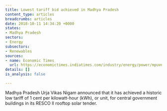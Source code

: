 ```yaml
---
title: Lowest tariff bid achieved in Madhya Pradesh
content_type: articles
breadcrumbs: articles
date: 2018-10-11 14:34:20 +0000
states:
- Madhya Pradesh
sectors:
- Energy
subsectors:
- Renewables
sources:
- name: Economic Times
  url: https://economictimes.indiatimes.com/industry/energy/power/mpuvn-rooftop-solar-gets-lowest-ever-tariff-of-rs-1-38-per-unit/articleshow/66086332.cms
details: []
is_analysis: false

---
```

Madhya Pradesh Urja Vikas Nigam announced that it has achieved a historic low tariff of 1 cent per kilowatt-hour (kWh), or unit, for central government buildings in its RESCO II rooftop solar tender.     